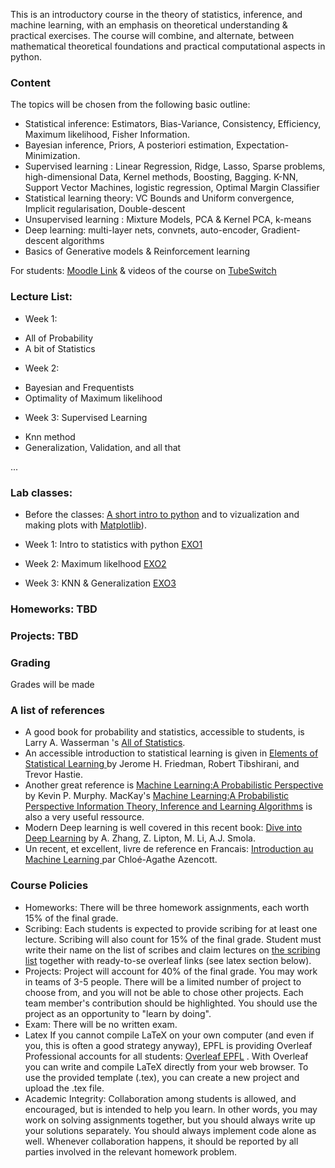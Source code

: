 This is an introductory course in the theory of statistics, inference, and machine learning, with an emphasis on theoretical understanding & practical exercises. The course will combine, and alternate, between mathematical theoretical foundations and practical computational aspects in python.

### Content
The topics will be chosen from the following basic outline:

- Statistical inference: Estimators, Bias-Variance, Consistency, Efficiency, Maximum likelihood, Fisher Information.
- Bayesian inference, Priors, A posteriori estimation, Expectation-Minimization.
- Supervised learning : Linear Regression, Ridge, Lasso, Sparse problems, high-dimensional Data, Kernel methods, Boosting, Bagging. K-NN, Support Vector Machines, logistic regression, Optimal Margin Classifier
- Statistical learning theory: VC Bounds and Uniform convergence, Implicit regularisation, Double-descent
- Unsupervised learning : Mixture Models, PCA & Kernel PCA, k-means
- Deep learning: multi-layer nets, convnets, auto-encoder, Gradient-descent algorithms
- Basics of Generative models & Reinforcement learning


For students: [Moodle Link](https://moodle.epfl.ch/course/view.php?id=16783) & videos of the course on [TubeSwitch](https://tube.switch.ch/channels/P21dFjFlzG)

### Lecture List:

* Week 1: 
- All of Probability  
- A bit of Statistics

* Week 2: 
- Bayesian and Frequentists
- Optimality of Maximum likelihood

* Week 3: Supervised Learning
- Knn method
- Generalization, Validation, and all that

...

### Lab classes:

* Before the classes: [A short intro to python](TP0/Intro%20to%20Python.ipynb) and to vizualization and making plots with [Matplotlib](TP0/Visualization)).

* Week 1: Intro to statistics with python [EXO1](TP1/)
* Week 2: Maximum likelhood [EXO2](TP2/)
* Week 3: KNN & Generalization [EXO3](TP3/)

### Homeworks: TBD

### Projects: TBD

### Grading

Grades will be made


### A list of references

* A good book for probability and statistics, accessible to students, is Larry A. Wasserman 's <a href="https://www.ic.unicamp.br/~wainer/cursos/1s2013/ml/livro.pdf">All of Statistics</a>. 
* An accessible introduction to statistical learning is given in <a href="https://web.stanford.edu/~hastie/ElemStatLearn/">Elements of Statistical Learning </a> by Jerome H. Friedman, Robert Tibshirani, and Trevor Hastie. 
* Another great reference is <a href="https://www.amazon.com/Machine-Learning-Probabilistic-Perspective-Computation/dp/0262018020">Machine Learning:A Probabilistic Perspective<a/> by Kevin P. Murphy. MacKay's <a href="https://www.amazon.com/Machine-Learning-Probabilistic-Perspective-Computation/dp/0262018020">Machine Learning:A Probabilistic Perspective <a href="https://www.inference.org.uk/itprnn/book.pdf">Information Theory, Inference and Learning Algorithms</a> is also a very useful ressource.
* Modern Deep learning is well covered in this recent book:
<a href="http://d2l.ai/">Dive into Deep Learning<a/> by A. Zhang, Z. Lipton, M. Li, A.J. Smola. 
* Un recent, et excellent, livre de reference en Francais: <a href="https://www.amazon.fr/Introduction-Machine-Learning-Chloé-Agathe-Azencott/dp/2100780808">Introduction au Machine Learning </a> par Chloé-Agathe Azencott. 
  
  
###  Course Policies

* Homeworks: There will be three homework assignments, each worth 15% of the final grade. 
* Scribing: Each students is expected to provide scribing for at least one lecture. Scribing will also count for 15% of the final grade.
  Student must write their name on the list of scribes and claim lectures on [the scribing list](https://docs.google.com/document/d/13N8_0I5Waz566e3IlQPDKKMZNXvGN5vQYaYAh0Dl6kk/edit?usp=sharing) together with ready-to-se overleaf links (see latex section below).   
* Projects: Project will account for 40% of the final grade. You may work in teams of 3-5 people. There will be a limited number of project to choose from, and you will not be able to chose other projects. Each team member's contribution should be highlighted. You should use the project as an opportunity to "learn by doing".
* Exam: There will be no written exam.
* Latex  If you cannot compile LaTeX on your own computer (and even if you, this is often a good strategy anyway), EPFL is providing Overleaf Professional accounts for all students: [Overleaf EPFL](https://www.overleaf.com/edu/epfl#overview) . With Overleaf you can write and compile LaTeX directly from your web browser. To use the provided template (.tex), you can create a new project and upload the .tex file.
* Academic Integrity: Collaboration among students is allowed, and encouraged, but is intended to help you learn. In other words, you may work on solving assignments together, but you should always write up your solutions separately. You should always implement code alone as well. Whenever collaboration happens, it should be reported by all parties involved in the relevant homework problem.
